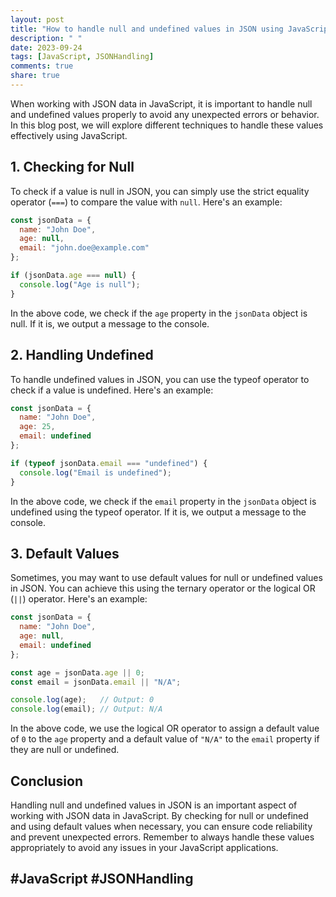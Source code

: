```yaml
---
layout: post
title: "How to handle null and undefined values in JSON using JavaScript."
description: " "
date: 2023-09-24
tags: [JavaScript, JSONHandling]
comments: true
share: true
---
```


When working with JSON data in JavaScript, it is important to handle null and undefined values properly to avoid any unexpected errors or behavior. In this blog post, we will explore different techniques to handle these values effectively using JavaScript.

## 1. Checking for Null

To check if a value is null in JSON, you can simply use the strict equality operator (`===`) to compare the value with `null`. Here's an example:

```javascript
const jsonData = {
  name: "John Doe",
  age: null,
  email: "john.doe@example.com"
};

if (jsonData.age === null) {
  console.log("Age is null");
}
```

In the above code, we check if the `age` property in the `jsonData` object is null. If it is, we output a message to the console.

## 2. Handling Undefined

To handle undefined values in JSON, you can use the typeof operator to check if a value is undefined. Here's an example:

```javascript
const jsonData = {
  name: "John Doe",
  age: 25,
  email: undefined
};

if (typeof jsonData.email === "undefined") {
  console.log("Email is undefined");
}
```

In the above code, we check if the `email` property in the `jsonData` object is undefined using the typeof operator. If it is, we output a message to the console.

## 3. Default Values

Sometimes, you may want to use default values for null or undefined values in JSON. You can achieve this using the ternary operator or the logical OR (`||`) operator. Here's an example:

```javascript
const jsonData = {
  name: "John Doe",
  age: null,
  email: undefined
};

const age = jsonData.age || 0;
const email = jsonData.email || "N/A";

console.log(age);   // Output: 0
console.log(email); // Output: N/A
```

In the above code, we use the logical OR operator to assign a default value of `0` to the `age` property and a default value of `"N/A"` to the `email` property if they are null or undefined.

## Conclusion

Handling null and undefined values in JSON is an important aspect of working with JSON data in JavaScript. By checking for null or undefined and using default values when necessary, you can ensure code reliability and prevent unexpected errors. Remember to always handle these values appropriately to avoid any issues in your JavaScript applications.

## #JavaScript #JSONHandling